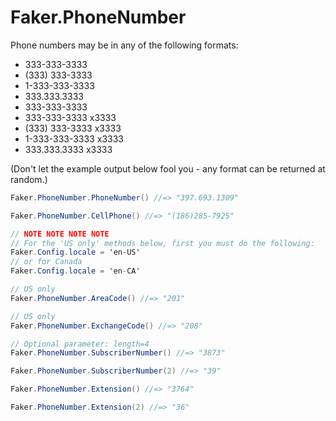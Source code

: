 # Faker.PhoneNumber

Phone numbers may be in any of the following formats:

  * 333-333-3333
  * (333) 333-3333
  * 1-333-333-3333
  * 333.333.3333
  * 333-333-3333
  * 333-333-3333 x3333
  * (333) 333-3333 x3333
  * 1-333-333-3333 x3333
  * 333.333.3333 x3333

(Don't let the example output below fool you - any format can be returned at random.)

```cs
Faker.PhoneNumber.PhoneNumber() //=> "397.693.1309"

Faker.PhoneNumber.CellPhone() //=> "(186)285-7925"

// NOTE NOTE NOTE NOTE
// For the 'US only' methods below, first you must do the following:
Faker.Config.locale = 'en-US'
// or for Canada
Faker.Config.locale = 'en-CA'

// US only
Faker.PhoneNumber.AreaCode() //=> "201"

// US only
Faker.PhoneNumber.ExchangeCode() //=> "208"

// Optional parameter: length=4
Faker.PhoneNumber.SubscriberNumber() //=> "3873"

Faker.PhoneNumber.SubscriberNumber(2) //=> "39"

Faker.PhoneNumber.Extension() //=> "3764"

Faker.PhoneNumber.Extension(2) //=> "36"
```
